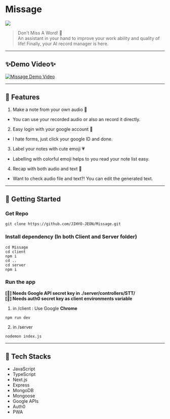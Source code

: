 # Missage

![](https://www.notion.so/image/https%3A%2F%2Fs3-us-west-2.amazonaws.com%2Fsecure.notion-static.com%2Fadadf789-61b7-46b3-842c-15ea664efab4%2Flogo_crop.png?table=block&id=89d15df5-c523-42a0-962a-4fd639448767&spaceId=d6c7f512-633e-4709-ac5f-bc0979392ab1&width=2000&userId=862b32cc-9b45-426d-b64b-9590ffe306bf&cache=v2)

> Don't Miss A Word! 🤞  
> An assistant in your hand to improve your work ability and quality of life! Finally, your AI record manager is here.

---

## ✨Demo Video✨

[![Missage Demo Video](https://img.youtube.com/vi/Few_PsHj6cI/0.jpg)](https://www.youtube.com/watch?v=Few_PsHj6cI)

---

## 📝 Features

1. Make a note from your own audio 🎤

- You can use your recorded audio or also an record it directly.

2. Easy login with your google account 🍰

- I hate forms, just click your google ID and done.

3. Label your notes with cute emoji 💗

- Labelling with colorful emoji helps to you read your note list easy.

4. Recap with both audio and text 📝

- Want to check audio file and text?! You can edit the generated text.

---

## 🚀 Getting Started

### Get Repo

```
git clone https://github.com/JIHYO-JEON/Missage.git
```

### Install dependency (In both Client and Server folder)

```
cd Missage
cd client
npm i
cd ..
cd server
npm i
```

### Run the app

**[🌟] Needs Google API secret key in ./server/controllers/STT/**  
**[🌟] Needs auth0 secret key as client environments variable**

1. in /client : Use Google **Chrome**

```
npm run dev
```

2. in /server

```
nodemon index.js
```

---

## 🦾 Tech Stacks

- JavaScript
- TypeScript
- Next.js
- Express
- MongoDB
- Mongoose
- Google APIs
- Auth0
- PWA
